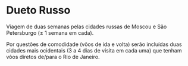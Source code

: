 Dueto Russo
===========

Viagem de duas semanas pelas cidades russas de Moscou e São Petersburgo (± 1 
semana em cada).

Por questões de comodidade (vôos de ida e volta) serão incluídas duas cidades 
mais ocidentais (3 a 4 dias de visita em cada uma) que tenham vôos diretos 
de/para o Rio de Janeiro.

